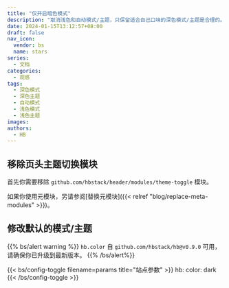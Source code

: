 ```yaml
---
title: "仅开启暗色模式"
description: "取消浅色和自动模式/主题，只保留适合自己口味的深色模式/主题是合理的。"
date: 2024-01-15T13:12:57+08:00
draft: false
nav_icon:
  vendor: bs
  name: stars
series:
  - 文档
categories:
  - 观感
tags:
  - 深色模式
  - 深色主题
  - 自动模式
  - 浅色模式
  - 浅色主题
images:
authors:
  - HB
---
```


## 移除页头主题切换模块

首先你需要移除 `github.com/hbstack/header/modules/theme-toggle` 模块。

如果你使用元模块，另请参阅[替换元模块]({{< relref "blog/replace-meta-modules" >}})。

## 修改默认的模式/主题

{{% bs/alert warning %}}
`hb.color` 自 `github.com/hbstack/hb@v0.9.0` 可用，请确保你已升级到最新版本。
{{% /bs/alert%}}

{{< bs/config-toggle filename=params title="站点参数" >}}
hb:
  color: dark
{{< /bs/config-toggle >}}
